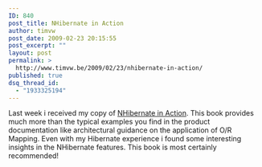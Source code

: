 ```yaml
---
ID: 840
post_title: NHibernate in Action
author: timvw
post_date: 2009-02-23 20:15:55
post_excerpt: ""
layout: post
permalink: >
  http://www.timvw.be/2009/02/23/nhibernate-in-action/
published: true
dsq_thread_id:
  - "1933325194"
---
```

<p>Last week i received my copy of <a href="http://www.amazon.com/NHibernate-Action-Pierre-Henri-Kuat%C3%A9/dp/1932394923">NHibernate in Action</a>. This book provides much more than the typical examples you find in the product documentation like architectural guidance on the application of O/R Mapping. Even with my Hibernate experience i found some interesting insights in the NHibernate features. This book is most certainly recommended!</p>